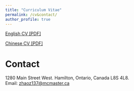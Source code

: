 ```yaml
---
title: "Curriculum Vitae"
permalink: /cv&contact/
author_profile: true
---
```


[English CV [PDF]](https://lijian.ac.cn/files/cv/UCAS_PhD_lijian.pdf)

[Chinese CV [PDF]](https://lijian.ac.cn/files/cv/UCAS_PhD_lijian_chineseCV.pdf)

# Contact
1280 Main Street West. Hamilton, Ontario, Canada  L8S 4L8.<br>
Email: zhaoz137@mcmaster.ca